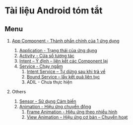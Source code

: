 # Tài liệu Android tóm tắt
## Menu

1. [App Component - Thành phần chính của 1 ứng dụng ](https://github.com/luunghiatran/Android-Quick-docs/blob/master/App-Components/App_Component%20l%C3%A0%20g%C3%AC.md)
    1. [Application - Trạng thái của ứng dụng](https://github.com/luunghiatran/Android-Quick-docs/blob/master/App_Components/Application.md)
    2. [Activity - Cửa sổ tương tác ](https://github.com/luunghiatran/Android-Quick-docs/blob/master/App_Components/Activity.md)
    3. [Intent – Ý định – liên kết các Component lại](https://github.com/luunghiatran/Android-Quick-docs/blob/master/App_Components/Intent.md)
    4. [Service - Chạy ngầm](https://github.com/luunghiatran/Android-Quick-docs/blob/master/App_Components/Service/Service_Basic.md)
        1. [Intent Service – Tự dừng sau khi trả về ](https://github.com/luunghiatran/Android-Quick-docs/blob/master/App_Components/Service/Intent_Service.md)
        2. [Bound Service – lấy kết quả liên tục](https://github.com/luunghiatran/Android-Quick-docs/blob/master/App_Components/Service/Bound_Services.md)
        3. ADIL - Chưa thực hiện

2. Others
    1. [Sensor - Sử dụng Cảm biến](Sensor.md)
    2. [Animation - Hiệu ứng chuyển động](Sensor.md)
        1. [Frame Animation - Hiệu ứng theo nhiều hình](Animations/Frame-Animation.md)
        2. [View Animation – Hiệu ứng cơ bản – Chuyển hoạt](https://github.com/luunghiatran/Android-Quick-docs/blob/master/Animations/Properties-Animation.md)